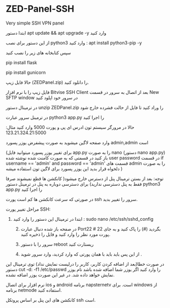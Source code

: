 # ZED-Panel-SSH
Very simple SSH VPN panel



ابتدا دستور apt update && apt upgrade -y وارد کنید 


از این دستور برای نصب python3 وارد کنید :      apt install python3-pip -y



سپس کتابخانه های زیر را نصب کنید 

pip install flask


pip install gunicorn



حالا فایل زیپ (ZEDPanel.zip) را دانلود کنید.

فایل زیپ را با نرم افزار Bitvise SSH Client  بعد از اتصال به سرور  در قسمت New SFTP window در سرور خود اپلود کنید

در ترمینال دستور unzip ZEDPanel.zip را وراد کنید تا فایل از حالت فشرده خارج شود
 
در ترمینل سرور عبارت python3 app.py  را اجرا کنید 

حالا در مرورگر سیستم تون ادرس ای پی و پورت 5000 وارد کنید مثال: 123.21.324.21:5000 

وارد صفحه لاگین میشوید به صورت پیشفرض یوزر پسورد admin,admin 
است 

(برای تغییر یوزر پسورد میتوانید فایل app.py را به صورت nano (دستور nano app.py) باز کنید در قسمتی که به صورت کامنت شده نوشته شده user password در قسمت if username == 'admin' and password == 'admin' قسمت های admin را به صورت دلخواه قرار بدید این یوزر پسورد برای لاگین تون استفاده میشه )


توجه: بعد از بستن ترمینال پنل از دسترس خارج میشود( کانکشن ها قطع نمیشوند صرفا فقط به پنل دسترسی ندارید) برای دسترسی دوباره به پنل در ترمینل دستور python3 app.py  را اجرا کنید 

در صورتی که سرعت کانکشن ها کم است پورت ssh سرور را تغییر بدید.

مراحل تغییر پورت SSH: 

1. ابتدا در ترمینال این دستور را وارد کنید : sudo nano /etc/ssh/sshd_config
 
   2. در صفحه باز شده دنبال عبارت Port22 # بگردید (#) را پاک کنید و به جای 22 پورت مورد نظر را وارد کنید و فایل را ذخیره کنید.
  
   4. سرور را با دستور reboot ریستارت کنید
   
   6. از این پس باید باید با همان پورتی که وارد کردید، وارد سرور شوید .
  
در صورت خطا(بعد از اضافه کردن کاربر، کاربر را درلیست نمایش نداد) توی ترمینال این دستور  cut -d: -f1 /etc/passwd را وارد کنید اگر یوزر شما اضافه شده باشد نام یوزر نمایش خواهد داده شد. در غیر این صورت یوزر اضافه نشده.

 نرم افزار برای اتصال ios و android برنامه napsternetv است. 
 برای windows از برنامه netmode  استفاده کنید.
 
کانکشن های این پنل بر اساس پروتکل ssh  است.
